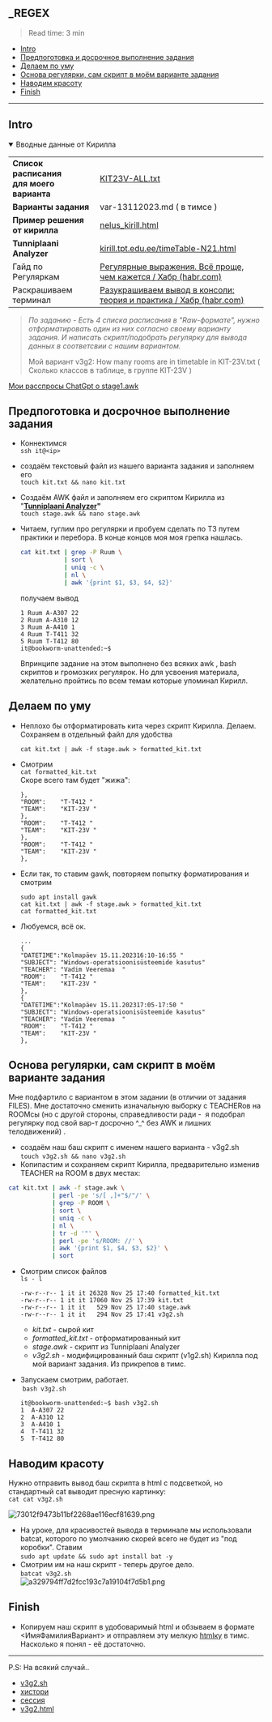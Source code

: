 ## \_REGEX

> Read time: 3 min

- [Intro](#intro)
- [Предпоготовка и досрочное выполнение задания](#предпоготовка-и-досрочное-выполнение-задания)
- [Делаем по уму](#делаем-по-уму)
- [Основа регулярки, сам скрипт в моём варианте задания](#основа-регулярки-сам-скрипт-в-моём-варианте-задания)
- [Наводим красоту](#наводим-красоту)
- [Finish](#finish)

* * *

## Intro



<details open><summary>Вводные данные от Кирилла</summary>

|     |     |
| --- | --- |
| **Список расписания**  <br>**для моего варианта** | [KIT23V-ALL.txt](_resources/KIT23V-ALL.txt) |
| **Варианты задания** | var-13112023.md ( в тимсе ) |
| **Пример решения от кирилла** | [nelus\_kirill.html](_resources/nelus_kirill.html) |
| **Tunniplaani Analyzer** | [kirill.tpt.edu.ee/timeTable-N21.html](http://kirill.tpt.edu.ee/timeTable-N21.html) |
| Гайд по Регуляркам | [Регулярные выражения. Всё проще, чем кажется / Хабр (habr.com)](https://habr.com/ru/articles/567106/) |
| Раскрашиваем терминал | [Разукрашиваем вывод в консоли: теория и практика / Хабр (habr.com)](https://habr.com/ru/companies/macloud/articles/558316/) |

</details>

> _По заданию - Есть 4 списка расписания в "Raw-формате", нужно отформатировать один из них согласно своему варианту задания. И написать скрипт/подобрать регулярку для вывода данных в соответсвии с нашим вариантом._
> 
> Мой вариант v3g2: How many rooms are in timetable in KIT-23V.txt ( Сколько классов в таблице, в группе KIT-23V )

[Мои расспросы ChatGpt о stage1.awk](aboutScripts.md)



## Предпоготовка и досрочное выполнение задания

- Коннектимся  
    `ssh it@<ip>`
    
- создаём текстовый файл из нашего варианта задания и заполняем его  
    `touch kit.txt && nano kit.txt`
    
- Создаём AWK файл и заполняем его скриптом Кирилла из "**[Tunniplaani Analyzer](http://kirill.tpt.edu.ee/timeTable-N21.html)"**  
    `touch stage.awk && nano stage.awk`
    
- Читаем, гуглим про регулярки и пробуем сделать по ТЗ путем практики и перебора. В конце концов моя моя грепка нашлась.
    
    ```bash
    cat kit.txt | grep -P Ruum \
                | sort \
                | uniq -c \
                | nl \
                | awk '{print $1, $3, $4, $2}'
    ```
    
    получаем вывод
    
    ```text
    1 Ruum A-A307 22
    2 Ruum A-A310 12
    3 Ruum A-A410 1
    4 Ruum T-T411 32
    5 Ruum T-T412 80
    it@bookworm-unattended:~$
    ```
    
    Впринципе задание на этом выполнено без всяких awk , bash скриптов и громозких регулярок. Но для усвоения материала, желательно пройтись по всем темам которые упоминал Кирилл.
    

## Делаем по уму

- Неплохо бы отформатировать кита через скрипт Кирилла. Делаем. Сохраняем в отдельный файл для удобства
    
    `cat kit.txt | awk -f stage.awk > formatted_kit.txt`
    
- Cмотрим  
    `cat formatted_kit.txt`  
    Скоре всего там будет "жижа":
    
    ```text
    },
    "ROOM":    "T-T412 "
    "TEAM":    "KIT-23V "
    },
    "ROOM":    "T-T412 "
    "TEAM":    "KIT-23V "
    },
    "ROOM":    "T-T412 "
    "TEAM":    "KIT-23V "
    },
    ```
    
- Если так, то ставим gawk, повторяем попытку форматирования и смотрим
    
    `sudo apt install gawk`  
    `cat kit.txt | awk -f stage.awk > formatted_kit.txt`  
    `cat formatted_kit.txt`
    
- Любуемся, всё ок.
    
    ```text
    ...
    {
    "DATETIME":"Kolmapäev 15.11.202316:10-16:55 "
    "SUBJECT": "Windows-operatsioonisüsteemide kasutus"
    "TEACHER": "Vadim Veeremaa  "
    "ROOM":    "T-T412 "
    "TEAM":    "KIT-23V "
    },
    {
    "DATETIME":"Kolmapäev 15.11.202317:05-17:50 "
    "SUBJECT": "Windows-operatsioonisüsteemide kasutus"
    "TEACHER": "Vadim Veeremaa  "
    "ROOM":    "T-T412 "
    "TEAM":    "KIT-23V "
    },
    ```
    

## Основа регулярки, сам скрипт в моём варианте задания

Мне подфартило с вариантом в этом задании (в отличии от задания FILES). Мне достаточно сменить изначальную выборку с TEACHERов на ROOMсы (но с другой стороны, справедливости ради -  я подобрал регулярку под свой вар-т досрочно ^\_^ без AWK и лишних телодвижений) .

- создаём наш баш скрипт с именем нашего варианта - v3g2.sh  
    `touch v3g2.sh && nano v3g2.sh`
- Копипастим и сохраняем скрипт Кирилла, предварительно изменив TEACHER на ROOM в двух местах:

```bash
cat kit.txt | awk -f stage.awk \
            | perl -pe 's/[ ,]+"$/"/' \
            | grep -P ROOM \
            | sort \
            | uniq -c \
            | nl \
            | tr -d '"' \
            | perl -pe 's/ROOM: //' \
            | awk '{print $1, $4, $3, $2}' \
            | sort
```

- Смотрим список файлов  
    `ls - l`
    
    ```text
    -rw-r--r-- 1 it it 26328 Nov 25 17:40 formatted_kit.txt
    -rw-r--r-- 1 it it 17060 Nov 25 17:39 kit.txt
    -rw-r--r-- 1 it it   529 Nov 25 17:40 stage.awk
    -rw-r--r-- 1 it it   294 Nov 25 17:41 v3g2.sh
    ```
    
    - *kit.txt* - сырой кит
    - *formatted\_kit.txt* - отформатированный кит
    - *stage.awk* - скрипт из Tunniplaani Analyzer
    - *v3g2.sh* - модифицированный баш скрипт (v1g2.sh) Кирилла под мой вариант задания. Из прикрепов в тимс.
- Запускаем смотрим, работает.  
     `bash v3g2.sh`
    
    ```text
    it@bookworm-unattended:~$ bash v3g2.sh
    1  A-A307 22
    2  A-A310 12
    3  A-A410 1
    4  T-T411 32
    5  T-T412 80
    ```
    

## Наводим красоту

Нужно отправить вывод баш скрипта в html с подсветкой, но стандартный cat выводит пресную картинку:  
`cat cat v3g2.sh`

![73012f9473b11bf2268ae116ecf81639.png](_resources/73012f9473b11bf2268ae116ecf81639.png)

- На уроке, для красивостей вывода в терминале мы использовали batcat, которого по умолчанию скорей всего не будет из "под коробки". Cтавим  
    `sudo apt update && sudo apt install bat -y`
- Смотрим им на наш скрипт - теперь другое дело.  
    `batcat v3g2.sh`  
    ![a329794ff7d2fcc193c7a19104f7d5b1.png](_resources/a329794ff7d2fcc193c7a19104f7d5b1.png)

## Finish

- Копируем наш скрипт в удобоваримый html и обзываем в формате &lt;ИмяФамилияВариант&gt; и отправляем эту мелкую [htmlку](https://xprgclr.github.io/tpt/regEX/bash.html) в тимс. Насколько я понял - её достаточно.

***

P.S: На всякий случай..
- [v3g2.sh](_resources/v3g2.sh)
- [хистори](_resources/v3g2_hist.txt)
- [сессия](https://xprgclr.github.io/tpt/regEX/)
- [v3g2.html](https://xprgclr.github.io/tpt/regEX/bash.html)

